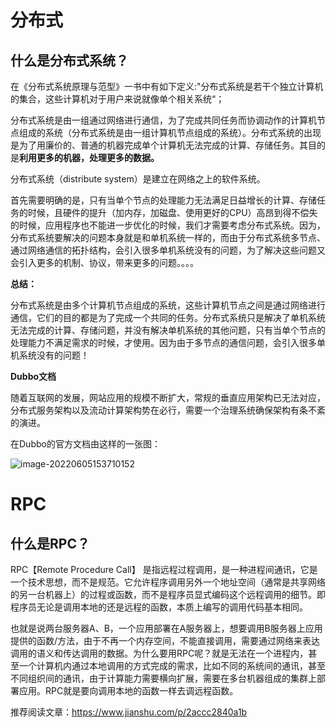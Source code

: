 # 分布式

## 什么是分布式系统？

在《分布式系统原理与范型》一书中有如下定义:"分布式系统是若干个独立计算机的集合，这些计算机对于用户来说就像单个相关系统“；

分布式系统是由一组通过网络进行通信，为了完成共同任务而协调动作的计算机节点组成的系统（分布式系统是由一组计算机节点组成的系统）。分布式系统的出现是为了用廉价的、普通的机器完成单个计算机无法完成的计算、存储任务。其目的是**利用更多的机器，处理更多的数据。**

分布式系统（distribute system）是建立在网络之上的软件系统。

首先需要明确的是，只有当单个节点的处理能力无法满足日益增长的计算、存储任务的时候，且硬件的提升（加内存，加磁盘、使用更好的CPU）高昂到得不偿失的时候，应用程序也不能进一步优化的时候，我们才需要考虑分布式系统。因为，分布式系统要解决的问题本身就是和单机系统一样的，而由于分布式系统多节点、通过网络通信的拓扑结构，会引入很多单机系统没有的问题，为了解决这些问题又会引入更多的机制、协议，带来更多的问题。。。。



**总结：**

​	分布式系统是由多个计算机节点组成的系统，这些计算机节点之间是通过网络进行通信，它们的目的都是为了完成一个共同的任务。分布式系统只是解决了单机系统无法完成的计算、存储问题，并没有解决单机系统的其他问题，只有当单个节点的处理能力不满足需求的时候，才使用。因为由于多节点的通信问题，会引入很多单机系统没有的问题！



**Dubbo文档**

随着互联网的发展，网站应用的规模不断扩大，常规的垂直应用架构已无法对应，分布式服务架构以及流动计算架构势在必行，需要一个治理系统确保架构有条不紊的演进。

在Dubbo的官方文档由这样的一张图：

![image-20220605153710152](C:\Users\啊坤\AppData\Roaming\Typora\typora-user-images\image-20220605153710152.png)



# RPC

## 什么是RPC？

RPC【Remote Procedure Call】 是指远程过程调用，是一种进程间通讯，它是一个技术思想，而不是规范。它允许程序调用另外一个地址空间（通常是共享网络的另一台机器上）的过程或函数，而不是程序员显式编码这个远程调用的细节。即程序员无论是调用本地的还是远程的函数，本质上编写的调用代码基本相同。

也就是说两台服务器A、B，一个应用部署在A服务器上，想要调用B服务器上应用提供的函数/方法，由于不再一个内存空间，不能直接调用，需要通过网络来表达调用的语义和传达调用的数据。为什么要用RPC呢？就是无法在一个进程内，甚至一个计算机内通过本地调用的方式完成的需求，比如不同的系统间的通讯，甚至不同组织间的通讯，由于计算能力需要横向扩展，需要在多台机器组成的集群上部署应用。RPC就是要向调用本地的函数一样去调远程函数。

推荐阅读文章：https://www.jianshu.com/p/2accc2840a1b